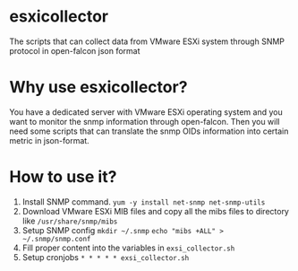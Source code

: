 # esxicollector
The scripts that can collect data from VMware ESXi system through SNMP protocol in open-falcon json format

# Why use esxicollector?

You have a dedicated server with VMware ESXi operating system and you want to monitor the snmp information through open-falcon. 
Then you will need some scripts that can translate the snmp OIDs information into certain metric in json-format. 

# How to use it?

  1. Install SNMP command.
     ```yum -y install net-snmp net-snmp-utils```
  2. Download VMware ESXi MIB files and copy all the mibs files to directory like ```/usr/share/snmp/mibs```
  3. Setup SNMP config
     ```mkdir ~/.snmp```
     ```echo "mibs +ALL" > ~/.snmp/snmp.conf ```
  4. Fill proper content into the variables in `exsi_collector.sh`
  5. Setup cronjobs
     ``` * * * * * exsi_collector.sh ```	
